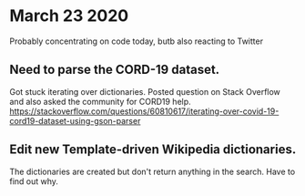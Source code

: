# March 23 2020

Probably concentrating on code today, butb also reacting to Twitter

## Need to parse the CORD-19 dataset.

Got stuck iterating over dictionaries. Posted question on Stack Overflow and also asked the community for CORD19 help. 
https://stackoverflow.com/questions/60810617/iterating-over-covid-19-cord19-dataset-using-gson-parser

## Edit new Template-driven Wikipedia dictionaries.

The dictionaries are created but don't return anything in the search. Have to find out why.

